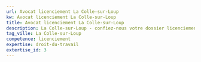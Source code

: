 ```yaml
---
url: Avocat licenciement La Colle-sur-Loup
kw: Avocat licenciement La Colle-sur-Loup
title: Avocat licenciement La Colle-sur-Loup
description: La Colle-sur-Loup - confiez-nous votre dossier licenciement
tag_ville: La Colle-sur-Loup
competence: licenciement
expertise: droit-du-travail
extertise_id: 3
---
```

